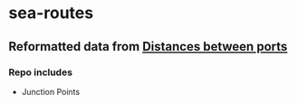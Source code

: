 sea-routes
==========

## Reformatted data from [Distances between ports](https://maddenmaritime.files.wordpress.com/2015/01/pub151-distances-btw-ports.pdf)

### Repo includes
* Junction Points

